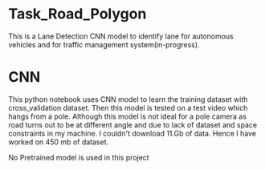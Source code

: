# Task_Road_Polygon

This is a Lane Detection CNN model to identify lane for autonomous vehicles and for traffic management system(in-progress).

# CNN
This python notebook uses CNN model to learn the training dataset with cross_validation dataset.
Then this model is tested on a test video which hangs from a pole. Although this model is not ideal
for a pole camera as road turns out to be at different angle and due to lack of dataset and space constraints
in my machine. I couldn't download 11.Gb of data. Hence I have worked on 450 mb of dataset.

No Pretrained model is used in this project

